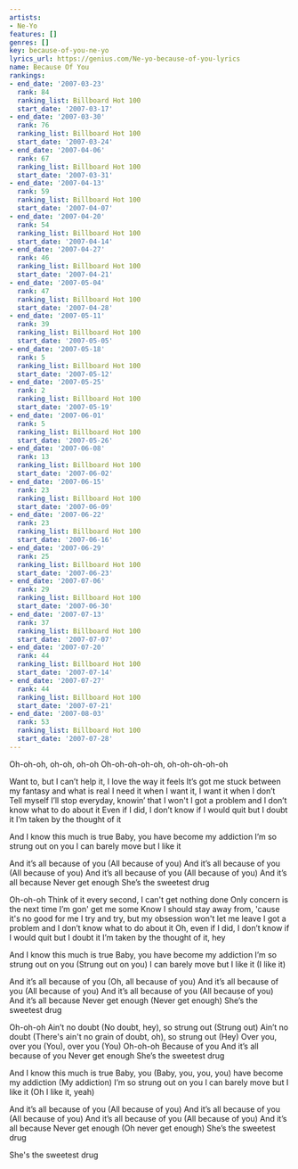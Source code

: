```yaml
---
artists:
- Ne-Yo
features: []
genres: []
key: because-of-you-ne-yo
lyrics_url: https://genius.com/Ne-yo-because-of-you-lyrics
name: Because Of You
rankings:
- end_date: '2007-03-23'
  rank: 84
  ranking_list: Billboard Hot 100
  start_date: '2007-03-17'
- end_date: '2007-03-30'
  rank: 76
  ranking_list: Billboard Hot 100
  start_date: '2007-03-24'
- end_date: '2007-04-06'
  rank: 67
  ranking_list: Billboard Hot 100
  start_date: '2007-03-31'
- end_date: '2007-04-13'
  rank: 59
  ranking_list: Billboard Hot 100
  start_date: '2007-04-07'
- end_date: '2007-04-20'
  rank: 54
  ranking_list: Billboard Hot 100
  start_date: '2007-04-14'
- end_date: '2007-04-27'
  rank: 46
  ranking_list: Billboard Hot 100
  start_date: '2007-04-21'
- end_date: '2007-05-04'
  rank: 47
  ranking_list: Billboard Hot 100
  start_date: '2007-04-28'
- end_date: '2007-05-11'
  rank: 39
  ranking_list: Billboard Hot 100
  start_date: '2007-05-05'
- end_date: '2007-05-18'
  rank: 5
  ranking_list: Billboard Hot 100
  start_date: '2007-05-12'
- end_date: '2007-05-25'
  rank: 2
  ranking_list: Billboard Hot 100
  start_date: '2007-05-19'
- end_date: '2007-06-01'
  rank: 5
  ranking_list: Billboard Hot 100
  start_date: '2007-05-26'
- end_date: '2007-06-08'
  rank: 13
  ranking_list: Billboard Hot 100
  start_date: '2007-06-02'
- end_date: '2007-06-15'
  rank: 23
  ranking_list: Billboard Hot 100
  start_date: '2007-06-09'
- end_date: '2007-06-22'
  rank: 23
  ranking_list: Billboard Hot 100
  start_date: '2007-06-16'
- end_date: '2007-06-29'
  rank: 25
  ranking_list: Billboard Hot 100
  start_date: '2007-06-23'
- end_date: '2007-07-06'
  rank: 29
  ranking_list: Billboard Hot 100
  start_date: '2007-06-30'
- end_date: '2007-07-13'
  rank: 37
  ranking_list: Billboard Hot 100
  start_date: '2007-07-07'
- end_date: '2007-07-20'
  rank: 44
  ranking_list: Billboard Hot 100
  start_date: '2007-07-14'
- end_date: '2007-07-27'
  rank: 44
  ranking_list: Billboard Hot 100
  start_date: '2007-07-21'
- end_date: '2007-08-03'
  rank: 53
  ranking_list: Billboard Hot 100
  start_date: '2007-07-28'
---
```

Oh-oh-oh, oh-oh, oh-oh
Oh-oh-oh-oh-oh, oh-oh-oh-oh-oh


Want to, but I can’t help it, I love the way it feels
It’s got me stuck between my fantasy and what is real
I need it when I want it, I want it when I don’t
Tell myself I’ll stop everyday, knowin’ that I won't
I got a problem and I don’t know what to do about it
Even if I did, I don’t know if I would quit but I doubt it
I’m taken by the thought of it


And I know this much is true
Baby, you have become my addiction
I’m so strung out on you
I can barely move but I like it


And it’s all because of you (All because of you)
And it’s all because of you (All because of you)
And it’s all because of you (All because of you)
And it’s all because
Never get enough
She’s the sweetest drug


Oh-oh-oh
Think of it every second, I can't get nothing done
Only concern is the next time I’m gon' get me some
Know I should stay away from, 'cause it's no good for me
I try and try, but my obsession won't let me leave
I got a problem and I don’t know what to do about it
Oh, even if I did, I don’t know if I would quit but I doubt it
I’m taken by the thought of it, hey


And I know this much is true
Baby, you have become my addiction
I’m so strung out on you (Strung out on you)
I can barely move but I like it (I like it)


And it’s all because of you (Oh, all because of you)
And it’s all because of you (All because of you)
And it’s all because of you (All because of you)
And it’s all because
Never get enough (Never get enough)
She’s the sweetest drug


Oh-oh-oh
Ain’t no doubt (No doubt, hey), so strung out (Strung out)
Ain’t no doubt (There's ain't no grain of doubt, oh), so strung out (Hey)
Over you, over you (You), over you (You)
Oh-oh-oh
Because of you
And it’s all because of you
Never get enough
She’s the sweetest drug


And I know this much is true
Baby, you (Baby, you, you, you) have become my addiction (My addiction)
I’m so strung out on you
I can barely move but I like it (Oh I like it, yeah)


And it’s all because of you (All because of you)
And it’s all because of you (All because of you)
And it’s all because of you (All because of you)
And it’s all because
Never get enough (Oh never get enough)
She’s the sweetest drug


She's the sweetest drug
